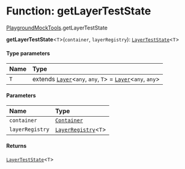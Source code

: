 # Function: getLayerTestState

[PlaygroundMockTools](/en/auto-docs/fixed-layout-editor/modules/PlaygroundMockTools.md).getLayerTestState

**getLayerTestState**<`T`>(`container`, `layerRegistry`): [`LayerTestState`](/en/auto-docs/fixed-layout-editor/classes/PlaygroundMockTools.LayerTestState.md)<`T`>

#### Type parameters

| Name | Type |
| :------ | :------ |
| `T` | extends [`Layer`](/en/auto-docs/fixed-layout-editor/classes/Layer.md)<`any`, `any`, `T`> = [`Layer`](/en/auto-docs/fixed-layout-editor/classes/Layer.md)<`any`, `any`> |

#### Parameters

| Name | Type |
| :------ | :------ |
| `container` | [`Container`](/en/auto-docs/fixed-layout-editor/interfaces/interfaces.Container.md) |
| `layerRegistry` | [`LayerRegistry`](/en/auto-docs/fixed-layout-editor/interfaces/LayerRegistry.md)<`T`> |

#### Returns

[`LayerTestState`](/en/auto-docs/fixed-layout-editor/classes/PlaygroundMockTools.LayerTestState.md)<`T`>
